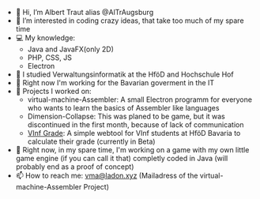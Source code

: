 - 👋 Hi, I’m Albert Traut alias @AlTrAugsburg
- 👀 I’m interested in coding crazy ideas, that take too much of my spare time
- 💻 My knowledge:
  - Java and JavaFX(only 2D)
  - PHP, CSS, JS
  - Electron
- 🌱 I studied Verwaltungsinformatik at the HföD and Hochschule Hof
- 🏢 Right now I'm working for the Bavarian goverment in the IT
- 📝 Projects I worked on:
  - virtual-machine-Assembler: A small Electron programm for everyone who wants to learn the basics of Assembler like languages
  - Dimension-Collapse: This was planed to be game, but it was discontinued in the first month, because of lack of communication
  - [VInf Grade](https://altraugsburg.github.io/VInf-Grade): A simple webtool for VInf students at HföD Bavaria to calculate their grade (currently in Beta)
- 🤫 Right now, in my spare time, I'm working on a game with my own little game engine (if you can call it that) completly coded in Java (will probably end as a proof of concept)
- 📫 How to reach me: vma@ladon.xyz (Mailadress of the virtual-machine-Assembler Project)

<!---
AlTrAugsburg/AlTrAugsburg is a ✨ special ✨ repository because its `README.md` (this file) appears on your GitHub profile.
You can click the Preview link to take a look at your changes.
--->

